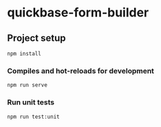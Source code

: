 # quickbase-form-builder

## Project setup

```
npm install
```

### Compiles and hot-reloads for development

```
npm run serve
```

### Run unit tests

```
npm run test:unit
```
